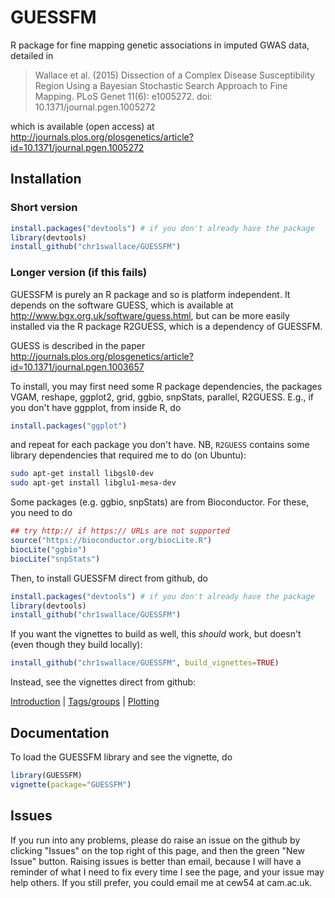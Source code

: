 # GUESSFM

R package for fine mapping genetic associations in imputed GWAS data, detailed in 
> Wallace et al. (2015) Dissection of a Complex Disease Susceptibility Region Using a Bayesian Stochastic Search Approach to Fine Mapping. PLoS Genet 11(6): e1005272. doi: 10.1371/journal.pgen.1005272

which is available (open access) at http://journals.plos.org/plosgenetics/article?id=10.1371/journal.pgen.1005272



## Installation

### Short version


```R
install.packages("devtools") # if you don't already have the package
library(devtools)
install_github("chr1swallace/GUESSFM")
```

### Longer version (if this fails)

GUESSFM is purely an R package and so is platform independent.  It depends on the software GUESS, which is available at http://www.bgx.org.uk/software/guess.html, but can be more easily installed via the R package R2GUESS, which is a dependency of GUESSFM.
 <!-- and should be installed according to the instructions there.   -->
GUESS is described in the paper http://journals.plos.org/plosgenetics/article?id=10.1371/journal.pgen.1003657

To install, you may first need some R package dependencies, the packages VGAM, reshape, ggplot2, grid, ggbio, snpStats, parallel, R2GUESS.  E.g., if you don't have ggpplot, from inside R, do

```R
install.packages("ggplot") 
```

and repeat for each package you don't have.  NB, `R2GUESS` contains some library dependencies that required me to do (on Ubuntu):

```sh
sudo apt-get install libgsl0-dev
sudo apt-get install libglu1-mesa-dev
```

Some packages (e.g. ggbio, snpStats) are from Bioconductor.  For these, you need to do

```R
## try http:// if https:// URLs are not supported
source("https://bioconductor.org/biocLite.R")
biocLite("ggbio")
biocLite("snpStats")
```

Then, to install GUESSFM direct from github, do

```R
install.packages("devtools") # if you don't already have the package
library(devtools)
install_github("chr1swallace/GUESSFM")
```

If you want the vignettes to build as well, this *should* work, but doesn't (even though they build locally):
```R
install_github("chr1swallace/GUESSFM", build_vignettes=TRUE)
```

Instead, see the vignettes direct from github:

[Introduction](http://rawgit.com/chr1swallace/GUESSFM/master/inst/doc/introduction.html) | 
[Tags/groups](http://rawgit.com/chr1swallace/GUESSFM/master/inst/doc/groups.html) | 
[Plotting](http://rawgit.com/chr1swallace/GUESSFM/master/inst/doc/plotting.html)

## Documentation

To load the GUESSFM library and see the vignette, do

```R
library(GUESSFM)
vignette(package="GUESSFM")
```

## Issues

If you run into any problems, please do raise an issue on the github
by clicking "Issues" on the top right of this page, and then the green
"New Issue" button.  Raising issues is better than email, because I
will have a reminder of what I need to fix every time I see the page,
and your issue may help others.  If you still prefer, you could email
me at cew54 at cam.ac.uk.


